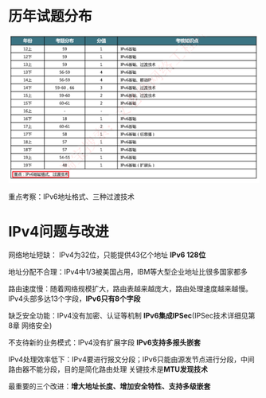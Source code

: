 # 历年试题分布

![image-20230315214946038](./assets/image-20230315214946038.png)

重点考察：IPv6地址格式、三种过渡技术

# IPv4问题与改进

网络地址短缺： IPv4为32位，只能提供43亿个地址    **IPv6 128位**

地址分配不合理：IPv4中1/3被美国占用，IBM等大型企业地址比很多国家都多

路由速度慢：随着网络规模扩大，路由表越来越庞大，路由处理速度越来越慢。lPv4头部多达13个字段，**IPv6只有8个字段**

缺乏安全功能：IPv4没有加密、认证等机制    **IPv6集成IPSec**(IPSec技术详细见第8章 网络安全)

不支待新的业务模式：IPv4没有扩展字段       **IPv6支持多报头嵌套**

IPv4处理效率低下：IPv4要进行报文分段；IPv6只能由源发节点进行分段，中间路由器不能分段，目的是简化路由处理    关键技术是**MTU发现技术**

最重要的三个改进：**增大地址长度、增加安全特性、支持多级嵌套**